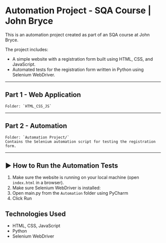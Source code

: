 # Automation Project - SQA Course | John Bryce

This is an automation project created as part of an SQA course at John Bryce.

The project includes:
- A simple website with a registration form built using HTML, CSS, and JavaScript.
- Automated tests for the registration form written in Python using Selenium WebDriver.

---

##  Part 1 - Web Application
    Folder: `HTML_CSS_JS`

---

##  Part 2 - Automation
    Folder: `Automation Project/`  
    Contains the Selenium automation script for testing the registration form.

---

## ▶️ How to Run the Automation Tests

1. Make sure the website is running on your local machine (open `index.html` in a browser).
2. Make sure Selenium WebDriver is installed:
3. Open main.py from the `Automation` folder using PyCharm
4. Click Run


## Technologies Used
- HTML, CSS, JavaScript
- Python
- Selenium WebDriver

